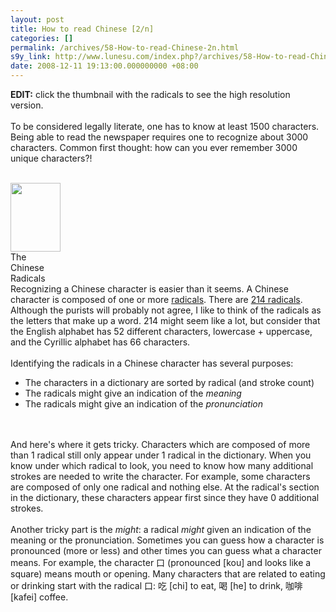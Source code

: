 ```yaml
---
layout: post
title: How to read Chinese [2/n]
categories: []
permalink: /archives/58-How-to-read-Chinese-2n.html
s9y_link: http://www.lunesu.com/index.php?/archives/58-How-to-read-Chinese-2n.html
date: 2008-12-11 19:13:00.000000000 +08:00
---
```

<strong>EDIT:</strong> click the thumbnail with the radicals to see the high resolution version.<br />
<br />
To be considered legally literate, one has to know at least 1500 characters. Being able to read the newspaper requires one to recognize about 3000 characters. Common first thought: how can you ever remember 3000 unique characters?!<br />
<br />
<div class="serendipity_imageComment_right" style="width: 80px"><div class="serendipity_imageComment_img"><a title="/uploads/Chinese_Radicals_modern_1_to_227.png" id="s9yisp49"></a><a class='serendipity_image_link' href='http://lunesu.com/serendipity_admin_image_selector.php?serendipity[step]=showItem&amp;serendipity[image]=49' id="s9yisphref49" onclick="javascript:this.href = this.href + '&amp;serendipity[from]=' + self.location.href;"><!-- s9ymdb:49 --><img class="serendipity_image_right" width="80" height="110"  src="http://www.lunesu.com/uploads/Chinese_Radicals_modern_1_to_227.serendipityThumb.png" alt="" /></a></div><div class="serendipity_imageComment_txt">The Chinese Radicals</div></div>Recognizing a Chinese character is easier than it seems. A Chinese character is composed of one or more <a href="http://en.wikipedia.org/wiki/Radical_(Chinese_character)" title="Radical (Chinese character)">radicals</a>. There are <a href="http://www.yellowbridge.com/chinese/radicals.php" title="The Chinese radicals">214 radicals</a>. Although the purists will probably not agree, I like to think of the radicals as the letters that make up a word. 214 might seem like a lot, but consider that the English alphabet has 52 different characters, lowercase + uppercase, and the Cyrillic alphabet has 66 characters.<br />
<br />
Identifying the radicals in a Chinese character has several purposes:<br />
<ul><li>The characters in a dictionary are sorted by radical (and stroke count)</li><li>The radicals might give an indication of the <em>meaning</em></li><li>The radicals might give an indication of the <em>pronunciation</em></li></ul><br />
<br />
And here's where it gets tricky. Characters which are composed of more than 1 radical still only appear under 1 radical in the dictionary. When you know under which radical to look, you need to know how many additional strokes are needed to write the character. For example, some characters are composed of only one radical and nothing else. At the radical's section in the dictionary, these characters appear first since they have 0 additional strokes.<br />
<br />
Another tricky part is the <em>might</em>: a radical <em>might</em> given an indication of the meaning or the pronunciation. Sometimes you can guess how a character is pronounced (more or less) and other times you can guess what a character means. For example, the character 口 (pronounced [kou] and looks like a square) means mouth or opening. Many characters that are related to eating or drinking start with the radical 口: 吃 [chi] to eat, 喝 [he] to drink, 咖啡 [kafei] coffee.
